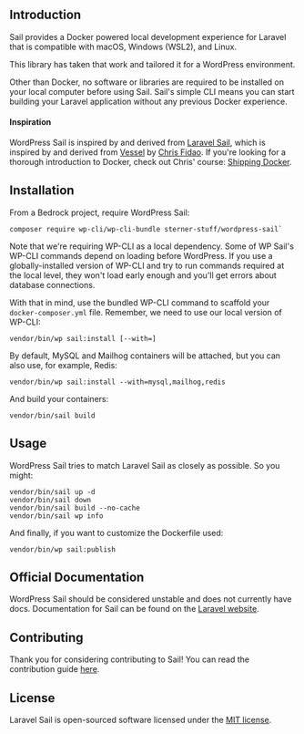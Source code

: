 ## Introduction

Sail provides a Docker powered local development experience for Laravel that is compatible with macOS, Windows (WSL2), and Linux.

This library has taken that work and tailored it for a WordPress environment.

Other than Docker, no software or libraries are required to be installed on your local computer before using Sail. Sail's simple CLI means you can start building your Laravel application without any previous Docker experience.

#### Inspiration

WordPress Sail is inspired by and derived from [Laravel Sail](https://github.com/laravel/sail), which is inspired by and derived from [Vessel](https://github.com/shipping-docker/vessel) by [Chris Fidao](https://github.com/fideloper). If you're looking for a thorough introduction to Docker, check out Chris' course: [Shipping Docker](https://serversforhackers.com/shipping-docker).

## Installation

From a Bedrock project, require WordPress Sail:

```
composer require wp-cli/wp-cli-bundle sterner-stuff/wordpress-sail`
```

Note that we're requiring WP-CLI as a local dependency. Some of WP Sail's WP-CLI commands depend on loading before WordPress. If you use a globally-installed version of WP-CLI and try to run commands required at the local level, they won't load early enough and you'll get errors about database connections.

With that in mind, use the bundled WP-CLI command to scaffold your `docker-composer.yml` file. Remember, we need to use our local version of WP-CLI:

```
vendor/bin/wp sail:install [--with=]
```

By default, MySQL and Mailhog containers will be attached, but you can also use, for example, Redis:

```
vendor/bin/wp sail:install --with=mysql,mailhog,redis
```

And build your containers:
```
vendor/bin/sail build
```

## Usage

WordPress Sail tries to match Laravel Sail as closely as possible. So you might:

```
vendor/bin/sail up -d
vendor/bin/sail down
vendor/bin/sail build --no-cache
vendor/bin/sail wp info
```

And finally, if you want to customize the Dockerfile used:

```
vendor/bin/wp sail:publish
```

## Official Documentation

WordPress Sail should be considered unstable and does not currently have docs. Documentation for Sail can be found on the [Laravel website](https://laravel.com/docs/sail).

## Contributing

Thank you for considering contributing to Sail! You can read the contribution guide [here](.github/CONTRIBUTING.md).

## License

Laravel Sail is open-sourced software licensed under the [MIT license](LICENSE.md).
